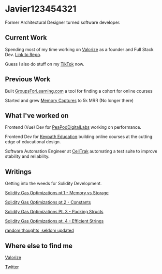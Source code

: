 # Javier123454321

Former Architectural Designer turned software developer.

## Current Work

Spending most of my time working on [Valorize](https://valorize.app) as a founder and Full Stack Dev. [Link to Repo](https://github.com/ValorizeDAO). 

Guess I also do stuff on my [TikTok](https://www.tiktok.com/@valorize.javi) now.

## Previous Work
Built [GroupsForLearning.com](https://github.com/javier123454321/groupsforlearning) a tool for finding a cohort for online courses

Started and grew [Memory Captures](https://www.memorycaptures.com) to 5k MRR (No longer there)

## What I've worked on

Frontend (Vue) Dev for [PeaPodDigitalLabs](https://peapoddigitallabs.com) working on performance.

Frontend Dev for [Keypath Education](https://keypathedu.com/) building online courses at the cutting edge of educational design.

Software Automation Engineer at [CellTrak](https://www.celltrak.com/) automating a test suite to improve stability and reliability.


## Writings

Getting into the weeds for Solidity Development.

[Solidity Gas Optimizations pt.1 - Memory vs Storage](https://dev.to/javier123454321/solidity-gas-optimization-pt1-4271) 

[Solidity Gas Optimizations pt.2 - Constants](https://dev.to/javier123454321/solidity-gas-optimizations-pt-2-constants-570d)

[Solidity Gas Optimizations Pt. 3 - Packing Structs](https://dev.to/javier123454321/solidity-gas-optimizations-pt-3-packing-structs-23f4)

[Solidity Gas Optimizations pt. 4 - Efficient Strings](https://dev.to/javier123454321/solidity-gas-optimizations-pt4-efficient-strings-46db)

[random thoughts, seldom updated](graspingdesign.wordpress.com)

## Where else to find me
[Valorize](https://valorize.app/javi)

[Twitter](https://twitter.com/javier123454321)

